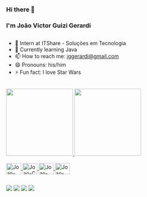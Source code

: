 ### Hi there 👋
### I'm João Victor Guizi Gerardi

##

- 🔭 Intern at ITShare - Soluções em Tecnologia
- 🌱 Currently learning Java
- 📫 How to reach me: jggerardi@gmail.com
- 😄 Pronouns: his/him
- ⚡ Fun fact: I love Star Wars <img src="https://user-images.githubusercontent.com/68558987/134263300-81cb5172-15ed-4f8e-a4cb-3a9d7f10d5a0.png" width="17">

##

<div>
  <a href="https://github.com/JoaoVictorGuiziGerardi">
  <img height="180em" src="https://github-readme-stats.vercel.app/api?username=JoaoVictorGuiziGerardi&show_icons=true&theme=sea&include_all_commits=true&count_private=true"/>
  <img height="180em" src="https://github-readme-stats.vercel.app/api/top-langs/?username=JoaoVictorGuiziGerardi&layout=compact&langs_count=7&theme=sea"/>
</div>
<div style="display: inline_block"><br>
  <img align="center" alt="Joao-HTML" height="30" width="40" src="https://cdn.jsdelivr.net/gh/devicons/devicon/icons/html5/html5-original.svg" />
  <img align="center" alt="Joao-C" height="30" width="40" src="https://cdn.jsdelivr.net/gh/devicons/devicon/icons/c/c-original.svg">
  <img align="center" alt="Joao-Java" height="30" width="40" src="https://cdn.jsdelivr.net/gh/devicons/devicon/icons/java/java-plain.svg">
  <img align="center" alt="Joao-VsCode" height="30" width="40" src="https://cdn.jsdelivr.net/gh/devicons/devicon/icons/vscode/vscode-original.svg">
</div>
  
  ##
  
<div>
  <a href="https://www.linkedin.com/in/joao-victor-guizi-gerardi/" target="_blank"><img src="https://img.shields.io/badge/-LinkedIn-%230077B5?style=for-the-badge&logo=linkedin&logoColor=white" target="_blank"></a> 
  <a href="https://www.instagram.com/_jguizi/" target="_blank"><img src="https://img.shields.io/badge/-Instagram-%23E4405F?style=for-the-badge&logo=instagram&logoColor=white" target="_blank"></a>
 <a href="JoaoGuizi#4636" target="_blank"><img src="https://img.shields.io/badge/Discord-7289DA?style=for-the-badge&logo=discord&logoColor=white" target="_blank"></a> 
  <a href = "mailto:jggerardi@gmail.com"><img src="https://img.shields.io/badge/-Gmail-%23333?style=for-the-badge&logo=gmail&logoColor=white" target="_blank"></a>
  
</div>

  ##
